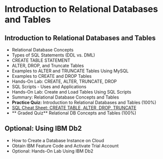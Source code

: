 # Introduction to Relational Databases and Tables
## Introduction to Relational Databases and Tables
- Relational Database Concepts
- Types of SQL Statements (DDL vs. DML)
- CREATE TABLE STATEMENT
- ALTER, DROP, and Truncate Tables
- Examples to ALTER and TRUNCATE Tables Using MySQL
- Examples to CREATE and DROP Tables
- Hands-On Lab: CREATE, ALTER, TRUNCATE, DROP
- SQL Scripts - Uses and Applications
- Hands-On Lab: Create and Load Tables Using SQL Scripts
- Summary: Relational Database Concepts and Tables
- **Practice Quiz:** Introduction to Relational Databases and Tables (100%)
- [SQL Cheat Sheet: CREATE TABLE, ALTER, DROP, TRUNCATE](https://github.com/KailaniBailey/IBM-Data-Science-Professional-Certificate/blob/main/06.%20Databases%20and%20SQL%20for%20Data%20Science%20with%20Python/Week%202%3A%20Introduction%20to%20Relational%20Databses%20and%20Tables/SQL-Cheat-Sheet-Week2.pdf)
- ** Graded Quiz** Relational DB Concepts and Tables (100%)
## Optional: Using IBM Db2
- How to Create a Database Instance on Cloud
- Obtain IBM Feature Code and Activate Trial Account
- Optional: Hands-On Lab Using IBM Db2
